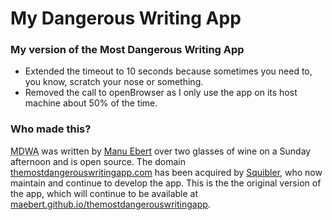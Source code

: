 # My Dangerous Writing App

### My version of the Most Dangerous Writing App

* Extended the timeout to 10 seconds because sometimes you need to, you know, scratch your nose or something.
* Removed the call to openBrowser as I only use the app on its host machine about 50% of the time.

### Who made this?

<abbr title="The Most Dangerous Writing App">MDWA</abbr> was written by [Manu Ebert](https://www.twitter.com/maebert) over two glasses of wine on a Sunday afternoon and is open source. The domain [themostdangerouswritingapp.com](http://themostdangerouswritingapp.com) has been acquired by [Squibler](https://www.squibler.io), who now maintain and continue to develop the app. This is the the original version of the app, which will continue to be available at [maebert.github.io/themostdangerouswritingapp](https://maebert.github.io/themostdangerouswritingapp).
